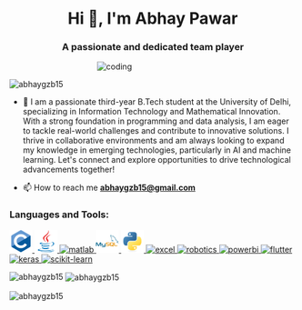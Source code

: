 <h1 align="center">Hi 👋, I'm Abhay Pawar</h1>
<h3 align="center">A passionate and dedicated team player</h3>

<img align="right" alt="coding" width="350" src="https://user-images.githubusercontent.com/55389276/140866485-8fb1c876-9a8f-4d6a-98dc-08c4981eaf70.gif">

<br> <!-- Adds space between the image and text -->

<p align="left"> <img src="https://komarev.com/ghpvc/?username=abhaygzb15&label=Profile%20views&color=0e75b6&style=flat" alt="abhaygzb15" /> </p>

- 🌱 I am a passionate third-year B.Tech student at the University of Delhi, specializing in Information Technology and Mathematical Innovation. With a strong foundation in programming and data analysis, I am eager to tackle real-world challenges and contribute to innovative solutions. I thrive in collaborative environments and am always looking to expand my knowledge in emerging technologies, particularly in AI and machine learning. Let's connect and explore opportunities to drive technological advancements together!

- 📫 How to reach me **abhaygzb15@gmail.com**

<h3 align="left">Languages and Tools:</h3>
<p align="left">
<a href="https://www.cprogramming.com/" target="_blank" rel="noreferrer"> <img src="https://raw.githubusercontent.com/devicons/devicon/master/icons/c/c-original.svg" alt="c" width="40" height="40"/> </a> 
<a href="https://www.java.com" target="_blank" rel="noreferrer"> <img src="https://raw.githubusercontent.com/devicons/devicon/master/icons/java/java-original.svg" alt="java" width="40" height="40"/> </a> 
<a href="https://www.mathworks.com/" target="_blank" rel="noreferrer"> <img src="https://upload.wikimedia.org/wikipedia/commons/2/21/Matlab_Logo.png" alt="matlab" width="40" height="40"/> </a> 
<a href="https://www.mysql.com/" target="_blank" rel="noreferrer"> <img src="https://raw.githubusercontent.com/devicons/devicon/master/icons/mysql/mysql-original-wordmark.svg" alt="mysql" width="40" height="40"/> </a> 
<a href="https://www.python.org" target="_blank" rel="noreferrer"> <img src="https://raw.githubusercontent.com/devicons/devicon/master/icons/python/python-original.svg" alt="python" width="40" height="40"/> </a>
<a href="https://www.microsoft.com/en-us/microsoft-365/excel" target="_blank" rel="noreferrer"> <img src="https://img.icons8.com/?size=48&id=UECmBSgBOvPT&format=png" alt="excel" width="40" height="40"/> </a>
<a href="https://www.robotics.org/" target="_blank" rel="noreferrer"> <img src="https://img.icons8.com/?size=80&id=pa9SocWvooHp&format=png" alt="robotics" width="40" height="40"/> </a>
<a href="https://powerbi.microsoft.com/" target="_blank" rel="noreferrer"> <img src="https://img.icons8.com/?size=48&id=qYfwpsRXEcpc&format=png" alt="powerbi" width="40" height="40"/> </a>
<a href="https://www.flutter.dev/" target="_blank" rel="noreferrer"> <img src="https://img.icons8.com/?size=48&id=7I3BjCqe9rjG&format=png" alt="flutter" width="40" height="40"/> </a>
<a href="https://www.keras.io/" target="_blank" rel="noreferrer"> <img src="https://static.javatpoint.com/tutorial/keras/images/keras.png" alt="keras" width="40" height="40"/> </a>
<a href="https://www.scikit-learn.org/" target="_blank" rel="noreferrer"> <img src="https://avatars.githubusercontent.com/u/17349883?s=280&v=4" alt="scikit-learn" width="40" height="40"/> </a>
</p>

<p><img align="left" src="https://github-readme-stats.vercel.app/api/top-langs?username=abhaygzb15&show_icons=true&locale=en&layout=compact" alt="abhaygzb15" /></p>

<p>&nbsp;<img align="center" src="https://github-readme-stats.vercel.app/api?username=abhaygzb15&show_icons=true&locale=en" alt="abhaygzb15" /></p>

<p><img align="center" src="https://github-readme-streak-stats.herokuapp.com/?user=abhaygzb15&" alt="abhaygzb15" /></p>
